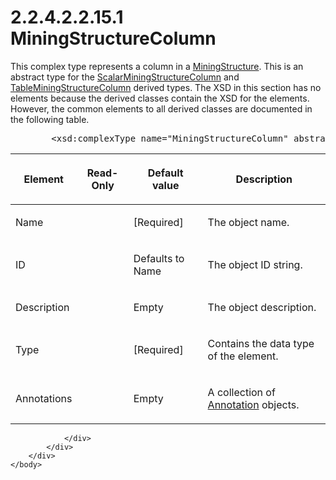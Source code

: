 <html dir="LTR" xmlns:mshelp="http://msdn.microsoft.com/mshelp" xmlns:ddue="http://ddue.schemas.microsoft.com/authoring/2003/5" xmlns:xlink="http://www.w3.org/1999/xlink" xmlns:tool="http://www.microsoft.com/tooltip">
    <head>
        <meta http-equiv="Content-Type" content="text/html; CHARSET=utf-8"></meta>
        <meta name="save" content="history"></meta>
        <title>2.2.4.2.2.15.1 MiningStructureColumn</title>
        <xml>
            <mshelp:toctitle title="2.2.4.2.2.15.1 MiningStructureColumn"></mshelp:toctitle>
            <mshelp:rltitle title="[MS-SSAS]: MiningStructureColumn"></mshelp:rltitle>
            <mshelp:keyword index="A" term="ad3eb382-997d-4adf-aca3-d80927d7de07"></mshelp:keyword>
            <mshelp:attr name="DCSext.ContentType" value="open specification"></mshelp:attr>
            <mshelp:attr name="AssetID" value="ad3eb382-997d-4adf-aca3-d80927d7de07"></mshelp:attr>
            <mshelp:attr name="TopicType" value="kbRef"></mshelp:attr>
            <mshelp:attr name="DCSext.Title" value="[MS-SSAS]: MiningStructureColumn" />
        </xml>
    </head>
    <body>
        <div id="header">
            <h1 class="heading">2.2.4.2.2.15.1 MiningStructureColumn</h1>
        </div>
        <div id="mainSection">
            <div id="mainBody">
                <div id="allHistory" class="saveHistory"></div>
                <div id="sectionSection0" class="section" name="collapseableSection">
                    

<p>This complex type represents a column in a <a href="211634e3-9061-4f2a-8e93-dfea58858654.htm">MiningStructure</a>. This is
an abstract type for the <a href="e6a583db-73f3-4689-a5b4-06e64084fa88.htm">ScalarMiningStructureColumn</a>
and <a href="d7d364da-f347-43a8-89bc-d2f0c6896064.htm">TableMiningStructureColumn</a>
derived types. The XSD in this section has no elements because the derived classes
contain the XSD for the elements. However, the common elements to all derived
classes are documented in the following table.</p>

<dl>
<dd>
<div><pre>   &lt;xsd:complexType name=&quot;MiningStructureColumn&quot; abstract=&quot;true&quot; /&gt;
</pre></div>
</dd></dl>

<table>
 <thead>
  <tr>
   <th>
   <p>Element</p>
   </th>
   <th>
   <p>Read-Only</p>
   </th>
   <th>
   <p>Default value</p>
   </th>
   <th>
   <p>Description</p>
   </th>
  </tr>
 </thead>
 <tr>
  <td>
  <p>Name</p>
  </td>
  <td>
  <p> </p>
  </td>
  <td>
  <p>[Required]</p>
  </td>
  <td>
  <p>The object name.</p>
  </td>
 </tr>
 <tr>
  <td>
  <p>ID</p>
  </td>
  <td>
  <p> </p>
  </td>
  <td>
  <p>Defaults to Name</p>
  </td>
  <td>
  <p>The object ID string.</p>
  </td>
 </tr>
 <tr>
  <td>
  <p>Description</p>
  </td>
  <td>
  <p> </p>
  </td>
  <td>
  <p>Empty</p>
  </td>
  <td>
  <p>The object description.</p>
  </td>
 </tr>
 <tr>
  <td>
  <p>Type</p>
  </td>
  <td>
  <p> </p>
  </td>
  <td>
  <p>[Required]</p>
  </td>
  <td>
  <p>Contains the data type of the element.</p>
  </td>
 </tr>
 <tr>
  <td>
  <p>Annotations</p>
  </td>
  <td>
  <p> </p>
  </td>
  <td>
  <p>Empty</p>
  </td>
  <td>
  <p>A collection of <a href="f660115e-7c55-4ee3-af55-75939f9a9b3b.htm">Annotation</a> objects.</p>
  </td>
 </tr>
</table>

<p> </p>


                </div>
            </div>
        </div>
    </body>
</html>
